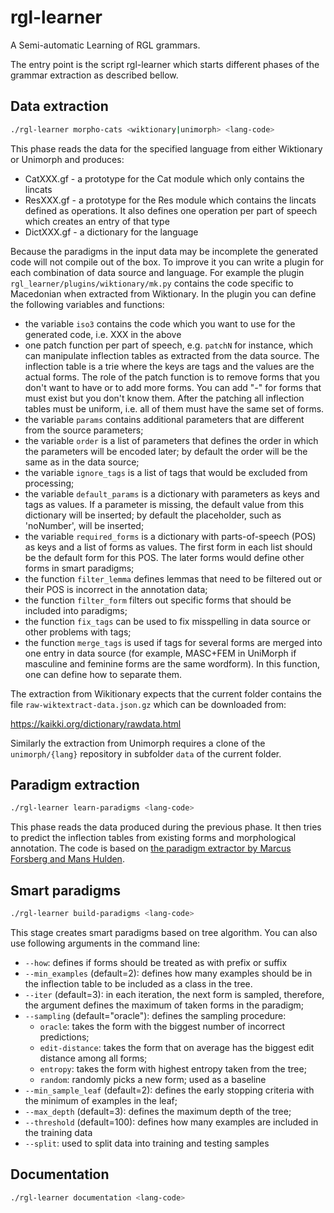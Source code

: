 # rgl-learner
A Semi-automatic Learning of RGL grammars.

The entry point is the script rgl-learner which starts different phases of the grammar extraction as described bellow.

## Data extraction

```Bash
./rgl-learner morpho-cats <wiktionary|unimorph> <lang-code>
```

This phase reads the data for the specified language from either Wiktionary or Unimorph and produces:

  - CatXXX.gf - a prototype for the Cat module which only contains the lincats
  - ResXXX.gf - a prototype for the Res module which contains the lincats defined as operations. It also defines one operation per part of speech which creates
                an entry of that type
  - DictXXX.gf - a dictionary for the language

Because the paradigms in the input data may be incomplete the generated code will not compile out of the box. To improve it you can write a plugin for each
combination of data source and language. For example the plugin `rgl_learner/plugins/wiktionary/mk.py` contains the code specific to Macedonian when extracted from Wiktionary.
In the plugin you can define the following variables and functions:
  - the variable `iso3` contains the code which you want to use for the generated code, i.e. XXX in the above
  - one patch function per part of speech, e.g. `patchN` for instance, which can manipulate inflection tables as extracted from the data source. The inflection table is a trie
    where the keys are tags and the values are the actual forms. The role of the patch function is to remove forms that you don't want to have or to add more forms.
    You can add "-" for forms that must exist but you don't know them. After the patching all inflection tables must be uniform, i.e. all of them must have the same set of forms.
  - the variable `params` contains additional parameters that are different from the source parameters;
  - the variable `order` is a list of parameters that defines the order in which the parameters will be encoded later; by default the order will be the same as in the data source;
  - the variable `ignore_tags` is a list of tags that would be excluded from processing;
  - the variable `default_params` is a dictionary with parameters as keys and tags as values. If a parameter is missing, the default value from this dictionary will be inserted; by default the placeholder, such as 'noNumber', will be inserted;
  - the variable `required_forms` is a dictionary with parts-of-speech (POS) as keys and a list of forms as values. The first form in each list should be the default form for this POS. The later forms would define other forms in smart paradigms;
  - the function `filter_lemma` defines lemmas that need to be filtered out or their POS is incorrect in the annotation data;
  - the function `filter_form` filters out specific forms that should be included into paradigms;
  - the function `fix_tags` can be used to fix misspelling in data source or other problems with tags;
  - the function `merge_tags` is used if tags for several forms are merged into one entry in data source (for example, MASC+FEM in UniMorph if masculine and feminine forms are the same wordform). In this function, one can define how to separate them.

The extraction from Wikitionary expects that the current folder contains the file `raw-wiktextract-data.json.gz` which can be downloaded from:

https://kaikki.org/dictionary/rawdata.html

Similarly the extraction from Unimorph requires a clone of the
`unimorph/{lang}` repository in subfolder `data` of the current folder.
    
## Paradigm extraction
```Bash
./rgl-learner learn-paradigms <lang-code>
```

This phase reads the data produced during the previous phase. It then tries to predict the inflection tables from existing forms and morphological annotation. The code is based on [the paradigm extractor by Marcus Forsberg and Mans Hulden](https://github.com/marfors/paradigmextract/tree/8ceb702ee20dfde452fea2f7db6810a0ebf961cb).


## Smart paradigms
```Bash
./rgl-learner build-paradigms <lang-code>
```

This stage creates smart paradigms based on tree algorithm. You can also use following arguments in the command line:
- `--how`: defines if forms should be treated as with prefix or suffix
- `--min_examples` (default=2): defines how many examples should be in the inflection table to be included as a class in the tree.
- `--iter` (default=3): in each iteration, the next form is sampled, therefore, the argument defines the maximum of taken forms in the paradigm;
- `--sampling` (default="oracle"): defines the sampling procedure:
  - `oracle`: takes the form with the biggest number of incorrect predictions;
  - `edit-distance`: takes the form that on average has the biggest edit distance among all forms;
  - `entropy`: takes the form with highest entropy taken from the tree;
  - `random`: randomly picks a new form; used as a baseline
- `--min_sample_leaf` (default=2): defines the early stopping criteria with the minimum of examples in the leaf;
- `--max_depth` (default=3): defines the maximum depth of the tree;
- `--threshold` (default=100): defines how many examples are included in the training data
- `--split`: used to split data into training and testing samples


## Documentation 
```Bash
./rgl-learner documentation <lang-code>
```